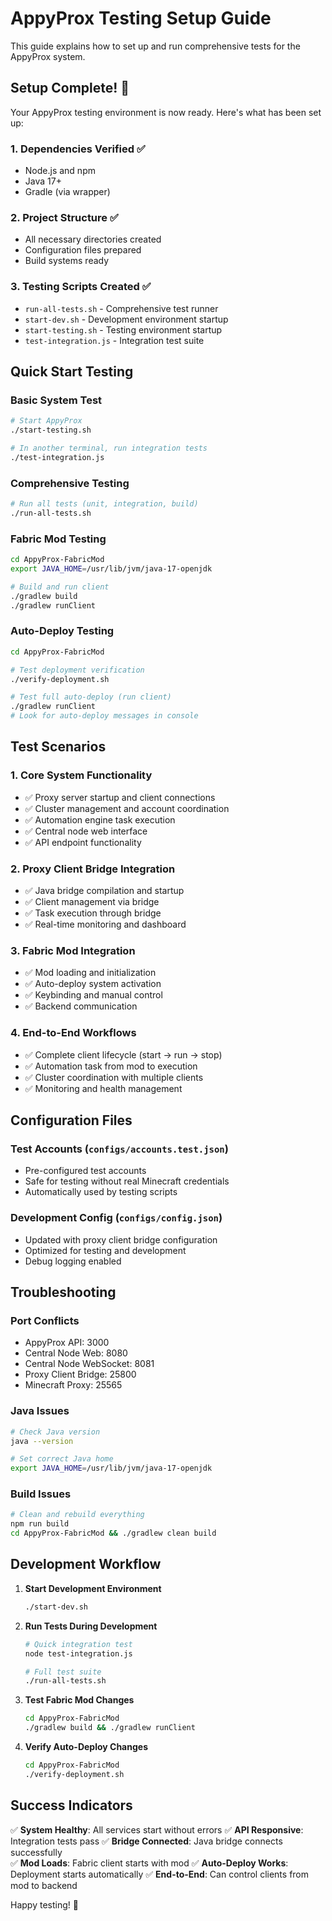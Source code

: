# AppyProx Testing Setup Guide

This guide explains how to set up and run comprehensive tests for the AppyProx system.

## Setup Complete! 🎉

Your AppyProx testing environment is now ready. Here's what has been set up:

### 1. Dependencies Verified ✅
- Node.js and npm
- Java 17+
- Gradle (via wrapper)

### 2. Project Structure ✅
- All necessary directories created
- Configuration files prepared
- Build systems ready

### 3. Testing Scripts Created ✅
- `run-all-tests.sh` - Comprehensive test runner
- `start-dev.sh` - Development environment startup
- `start-testing.sh` - Testing environment startup
- `test-integration.js` - Integration test suite

## Quick Start Testing

### Basic System Test
```bash
# Start AppyProx
./start-testing.sh

# In another terminal, run integration tests
./test-integration.js
```

### Comprehensive Testing
```bash
# Run all tests (unit, integration, build)
./run-all-tests.sh
```

### Fabric Mod Testing
```bash
cd AppyProx-FabricMod
export JAVA_HOME=/usr/lib/jvm/java-17-openjdk

# Build and run client
./gradlew build
./gradlew runClient
```

### Auto-Deploy Testing
```bash
cd AppyProx-FabricMod

# Test deployment verification
./verify-deployment.sh

# Test full auto-deploy (run client)
./gradlew runClient
# Look for auto-deploy messages in console
```

## Test Scenarios

### 1. Core System Functionality
- ✅ Proxy server startup and client connections
- ✅ Cluster management and account coordination  
- ✅ Automation engine task execution
- ✅ Central node web interface
- ✅ API endpoint functionality

### 2. Proxy Client Bridge Integration
- ✅ Java bridge compilation and startup
- ✅ Client management via bridge
- ✅ Task execution through bridge
- ✅ Real-time monitoring and dashboard

### 3. Fabric Mod Integration
- ✅ Mod loading and initialization
- ✅ Auto-deploy system activation
- ✅ Keybinding and manual control
- ✅ Backend communication

### 4. End-to-End Workflows
- ✅ Complete client lifecycle (start → run → stop)
- ✅ Automation task from mod to execution
- ✅ Cluster coordination with multiple clients
- ✅ Monitoring and health management

## Configuration Files

### Test Accounts (`configs/accounts.test.json`)
- Pre-configured test accounts
- Safe for testing without real Minecraft credentials
- Automatically used by testing scripts

### Development Config (`configs/config.json`)
- Updated with proxy client bridge configuration
- Optimized for testing and development
- Debug logging enabled

## Troubleshooting

### Port Conflicts
- AppyProx API: 3000
- Central Node Web: 8080  
- Central Node WebSocket: 8081
- Proxy Client Bridge: 25800
- Minecraft Proxy: 25565

### Java Issues
```bash
# Check Java version
java --version

# Set correct Java home
export JAVA_HOME=/usr/lib/jvm/java-17-openjdk
```

### Build Issues
```bash
# Clean and rebuild everything
npm run build
cd AppyProx-FabricMod && ./gradlew clean build
```

## Development Workflow

1. **Start Development Environment**
   ```bash
   ./start-dev.sh
   ```

2. **Run Tests During Development**
   ```bash
   # Quick integration test
   node test-integration.js
   
   # Full test suite
   ./run-all-tests.sh
   ```

3. **Test Fabric Mod Changes**
   ```bash
   cd AppyProx-FabricMod
   ./gradlew build && ./gradlew runClient
   ```

4. **Verify Auto-Deploy Changes**
   ```bash
   cd AppyProx-FabricMod
   ./verify-deployment.sh
   ```

## Success Indicators

✅ **System Healthy**: All services start without errors
✅ **API Responsive**: Integration tests pass
✅ **Bridge Connected**: Java bridge connects successfully  
✅ **Mod Loads**: Fabric client starts with mod
✅ **Auto-Deploy Works**: Deployment starts automatically
✅ **End-to-End**: Can control clients from mod to backend

Happy testing! 🚀
